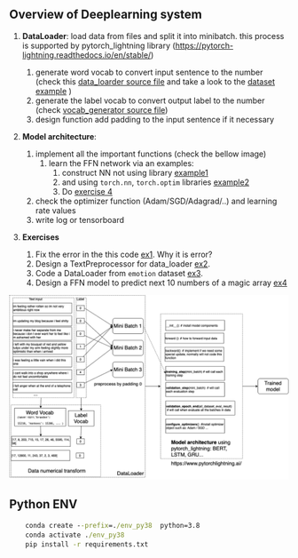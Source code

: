 ## Overview of Deeplearning system 
1. **DataLoader**: load data from files and split it into minibatch. this process is supported by pytorch_lightning library (https://pytorch-lightning.readthedocs.io/en/stable/)
   1. generate word vocab to convert input sentence to the number (check this [data_loarder source file](./src/0.data_loader_sample.ipynb) and take a look to the [dataset example](./src/1.emotion_dataset.ipynb) )
   2. generate the label vocab to convert output label to the number (check [vocab_generator source file](./src/2.emotion_vocab_generation.ipynb))
   3. design function add padding to the input sentence if it necessary  
2. **Model architecture**: 
   1. implement all the important functions (check the bellow image)
      1. learn the FFN network via an examples: 
         1. construct NN not using library [example1](./src/SimpleNN/1.FFN_no_lib.ipynb) 
         2. and using `torch.nn`, `torch.optim` libraries [example2](./src/SimpleNN/2.FFN_torch_lib.ipynb) 
         3. Do [exercise 4](./src/SimpleNN/3.ex4.FFN.ipynb)
   2. check the optimizer function (Adam/SGD/Adagrad/..) and learning rate values
   3. write log or tensorboard  

3. **Exercises**
   1. Fix the error in the this code [ex1](src/0.ex1.ipynb). Why it is error?   
   2. Design a TextPreprocessor for data_loader  [ex2](src/0.ex2.ipynb). 
   3. Code a DataLoader from `emotion` dataset  [ex3](src/2.ex_dataloader.ipynb). 
   4. Design a FFN model to predict next 10 numbers of a magic array [ex4](./src/SimpleNN/3.ex4.FFN.ipynb)

![overview](img/overview_dl.drawio.png)

##  Python ENV 

```cmd
    conda create --prefix=./env_py38  python=3.8
    conda activate ./env_py38 
    pip install -r requirements.txt
```

